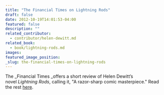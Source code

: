 ```yaml
---
title: "The Financial Times on Lightning Rods"
draft: false
date: 2012-10-19T14:01:53-04:00
featured: false
description: ""
related_contributor:
  - contributor/helen-dewitt.md
related_book:
  - book/lightning-rods.md
images:
featured_image_position: 
_slug: the-financial-times-on-lightning-rods
---
```


The _Financial Times _offers a short review of Helen Dewitt’s novel _Lightning Rods_, calling it, "A razor-sharp comic masterpiece." Read the rest [here](http://www.ft.com/intl/cms/s/2/74fe906c-1785-11e2-8cbe-00144feabdc0.html#axzz2CD5d9wfn). 

